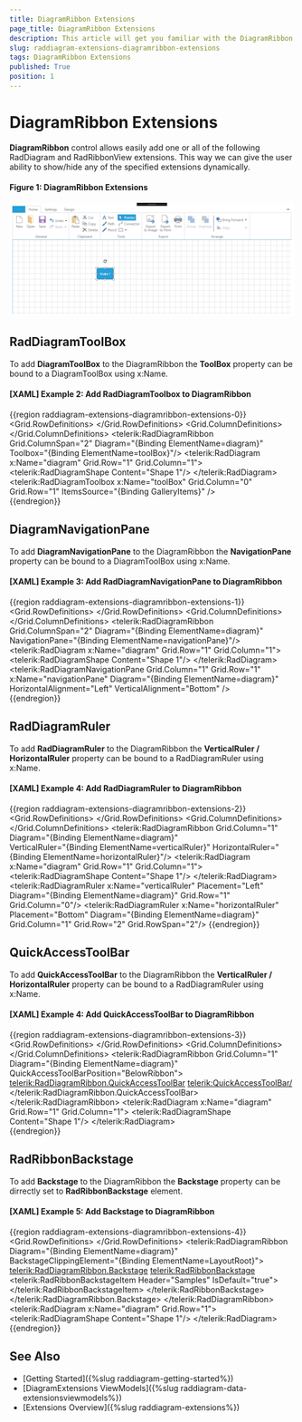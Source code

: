 ```yaml
---
title: DiagramRibbon Extensions
page_title: DiagramRibbon Extensions
description: This article will get you familiar with the DiagramRibbon control extensions.
slug: raddiagram-extensions-diagramribbon-extensions
tags: DiagramRibbon Extensions
published: True
position: 1
---
```


# DiagramRibbon Extensions

__DiagramRibbon__ control allows easily add one or all of the following RadDiagram and RadRibbonView extensions. This way we can give the user ability to show/hide any of the specified extensions dynamically.

#### __Figure 1: DiagramRibbon Extensions__ 
![Diagram Ribbon Overview](images/RadDiagram_DiagramRibbon_Overview.png)

## __RadDiagramToolBox__

To add __DiagramToolBox__ to the DiagramRibbon the __ToolBox__ property can be bound to a DiagramToolBox using x:Name.

#### __[XAML] Example 2: Add RadDiagramToolbox to DiagramRibbon__
{{region raddiagram-extensions-diagramribbon-extensions-0}}
	<Grid>
        <Grid.RowDefinitions>
            <RowDefinition Height="Auto"/>
            <RowDefinition Height="*"/>
            <RowDefinition Height="Auto"/>
        </Grid.RowDefinitions>
        <Grid.ColumnDefinitions>
            <ColumnDefinition Width="Auto"/>
            <ColumnDefinition Width="*"/>
        </Grid.ColumnDefinitions>
        <telerik:RadDiagramRibbon Grid.ColumnSpan="2" Diagram="{Binding ElementName=diagram}" Toolbox="{Binding ElementName=toolBox}"/>
        <telerik:RadDiagram x:Name="diagram" Grid.Row="1" Grid.Column="1">
            <telerik:RadDiagramShape Content="Shape 1"/>
        </telerik:RadDiagram>
        <telerik:RadDiagramToolbox x:Name="toolBox" Grid.Column="0" Grid.Row="1" ItemsSource="{Binding GalleryItems}" />      
    </Grid>
{{endregion}}

## __DiagramNavigationPane__

To add __DiagramNavigationPane__ to the DiagramRibbon the __NavigationPane__ property can be bound to a DiagramToolBox using x:Name.

#### __[XAML] Example 3: Add RadDiagramNavigationPane to DiagramRibbon__
{{region raddiagram-extensions-diagramribbon-extensions-1}}
	<Grid>
        <Grid.RowDefinitions>
            <RowDefinition Height="Auto"/>
            <RowDefinition Height="*"/>
            <RowDefinition Height="Auto"/>
        </Grid.RowDefinitions>
        <Grid.ColumnDefinitions>
            <ColumnDefinition Width="Auto"/>
            <ColumnDefinition Width="*"/>
        </Grid.ColumnDefinitions>
        <telerik:RadDiagramRibbon Grid.ColumnSpan="2" 
                                  Diagram="{Binding ElementName=diagram}" 
                                  NavigationPane="{Binding ElementName=navigationPane}"/>
        <telerik:RadDiagram x:Name="diagram" Grid.Row="1" Grid.Column="1">
            <telerik:RadDiagramShape Content="Shape 1"/>
        </telerik:RadDiagram>
        <telerik:RadDiagramNavigationPane Grid.Column="1" Grid.Row="1" x:Name="navigationPane" Diagram="{Binding ElementName=diagram}" HorizontalAlignment="Left" VerticalAlignment="Bottom" />    
    </Grid>
{{endregion}}

## __RadDiagramRuler__

To add __RadDiagramRuler__ to the DiagramRibbon the __VerticalRuler / HorizontalRuler__ property can be bound to a RadDiagramRuler using x:Name.

#### __[XAML] Example 4: Add RadDiagramRuler to DiagramRibbon__
{{region raddiagram-extensions-diagramribbon-extensions-2}}
		<Grid>
			<Grid.RowDefinitions>
				<RowDefinition Height="Auto"/>
				<RowDefinition Height="*"/>
				<RowDefinition Height="Auto"/>
			</Grid.RowDefinitions>
			<Grid.ColumnDefinitions>
				<ColumnDefinition Width="Auto"/>
				<ColumnDefinition Width="*"/>
			</Grid.ColumnDefinitions>
			<telerik:RadDiagramRibbon Grid.Column="1"
									  Diagram="{Binding ElementName=diagram}"    
									  VerticalRuler="{Binding ElementName=verticalRuler}"
									  HorizontalRuler="{Binding ElementName=horizontalRuler}"/>
			<telerik:RadDiagram x:Name="diagram" Grid.Row="1" Grid.Column="1">
				<telerik:RadDiagramShape Content="Shape 1"/>
			</telerik:RadDiagram>
			<telerik:RadDiagramRuler x:Name="verticalRuler" Placement="Left" Diagram="{Binding ElementName=diagram}" Grid.Row="1" Grid.Column="0"/>
			<telerik:RadDiagramRuler x:Name="horizontalRuler" Placement="Bottom" Diagram="{Binding ElementName=diagram}" Grid.Column="1" Grid.Row="2" Grid.RowSpan="2"/>
		</Grid>
{{endregion}}

## __QuickAccessToolBar__

To add __QuickAccessToolBar__ to the DiagramRibbon the __VerticalRuler / HorizontalRuler__ property can be bound to a RadDiagramRuler using x:Name.

#### __[XAML] Example 4: Add QuickAccessToolBar to DiagramRibbon__
{{region raddiagram-extensions-diagramribbon-extensions-3}}
		<Grid>
			<Grid.RowDefinitions>
				<RowDefinition Height="Auto"/>
				<RowDefinition Height="*"/>
				<RowDefinition Height="Auto"/>
			</Grid.RowDefinitions>
			<Grid.ColumnDefinitions>
				<ColumnDefinition Width="Auto"/>
				<ColumnDefinition Width="*"/>
			</Grid.ColumnDefinitions>
			<telerik:RadDiagramRibbon Grid.Column="1"
									  Diagram="{Binding ElementName=diagram}"  
									  QuickAccessToolBarPosition="BelowRibbon">
				<telerik:RadDiagramRibbon.QuickAccessToolBar>
					<telerik:QuickAccessToolBar/>
				</telerik:RadDiagramRibbon.QuickAccessToolBar>
			</telerik:RadDiagramRibbon>
			<telerik:RadDiagram x:Name="diagram" Grid.Row="1" Grid.Column="1">
				<telerik:RadDiagramShape Content="Shape 1"/>
			</telerik:RadDiagram>    
		</Grid>
{{endregion}}

## __RadRibbonBackstage__

To add __Backstage__ to the DiagramRibbon the __Backstage__ property can be dirrectly set to __RadRibbonBackstage__ element.

#### __[XAML] Example 5: Add Backstage to DiagramRibbon__
{{region raddiagram-extensions-diagramribbon-extensions-4}}
	<Grid x:Name="LayoutRoot">
		<Grid.RowDefinitions>
			<RowDefinition Height="Auto"/>
			<RowDefinition Height="*"/>
			<RowDefinition Height="Auto"/>
		</Grid.RowDefinitions>
		<telerik:RadDiagramRibbon Diagram="{Binding ElementName=diagram}"   
								  BackstageClippingElement="{Binding ElementName=LayoutRoot}">
			<telerik:RadDiagramRibbon.Backstage>
				<telerik:RadRibbonBackstage>
					<telerik:RadRibbonBackstageItem Header="Samples" IsDefault="true">
						<ListBox x:Name="SamplesList" BorderThickness="0" HorizontalAlignment="Center"/>
					</telerik:RadRibbonBackstageItem>
				</telerik:RadRibbonBackstage>
			</telerik:RadDiagramRibbon.Backstage>
		</telerik:RadDiagramRibbon>
		<telerik:RadDiagram x:Name="diagram" Grid.Row="1">
			<telerik:RadDiagramShape Content="Shape 1"/>
		</telerik:RadDiagram>    
	</Grid>
{{endregion}}

## See Also

* [Getting Started]({%slug raddiagram-getting-started%})
* [DiagramExtensions ViewModels]({%slug raddiagram-data-extensionsviewmodels%})
* [Extensions Overview]({%slug raddiagram-extensions%})